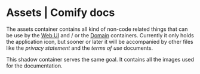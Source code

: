 
# Assets | Comify docs

The assets container contains all kind of non-code related things that can be use by the [Web UI](../webui/) and / or the [Domain](../domain/) containers. Currently it only holds the application icon, but sooner or later it will be accompanied by other files like the *privacy statement* and the *terms of use* documents.

This shadow container serves the same goal. It contains all the images used for the documentation.
